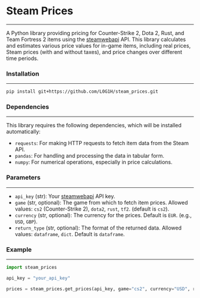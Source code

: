 # Steam Prices

---

A Python library providing pricing for Counter-Strike 2, Dota 2, Rust, and Team Fortress 2 items using the [steamwebapi](https://www.steamwebapi.com/) API. This library calculates and estimates various price values for in-game items, including real prices, Steam prices (with and without taxes), and price changes over different time periods.

### Installation

---

```bash
pip install git+https://github.com/L0G1H/steam_prices.git
```

### Dependencies

---

This library requires the following dependencies, which will be installed automatically:

- `requests`: For making HTTP requests to fetch item data from the Steam API.
- `pandas`: For handling and processing the data in tabular form.
- `numpy`: For numerical operations, especially in price calculations.

### Parameters

---

- `api_key` (str): Your [steamwebapi](https://www.steamwebapi.com/) API key.
- `game` (str, optional): The game from which to fetch item prices. Allowed values: `cs2` (Counter-Strike 2), `dota2`, `rust`, `tf2`. (default is `cs2`).
- `currency` (str, optional): The currency for the prices. Default is `EUR`. (e.g., `USD`, `GBP`).
- `return_type` (str, optional): The format of the returned data. Allowed values: `dataframe`, `dict`. Default is `dataframe`.

### Example

---

```python
import steam_prices

api_key = "your_api_key"

prices = steam_prices.get_prices(api_key, game="cs2", currency="USD", return_type="dict")
```
